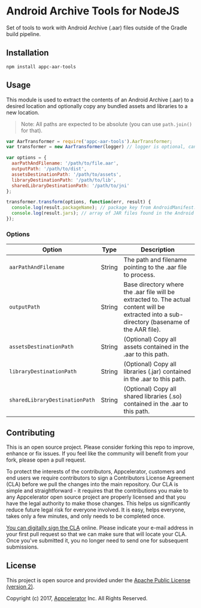 # Android Archive Tools for NodeJS
Set of tools to work with Android Archive (.aar) files outside of the Gradle build pipeline.

## Installation
`npm install appc-aar-tools`

## Usage
This module is used to extract the contents of an Android Archive (.aar) to a desired location and optionally copy any bundled assets and libraries to a new location.

> Note: All paths are expected to be absolute (you can use `path.join()` for that).

```js
var AarTransformer = require('appc-aar-tools').AarTransformer;
var transformer = new AarTransformer(logger) // logger is optional, can be any bunyan based logger

var options = {
  aarPathAndFilename: '/path/to/file.aar',
  outputPath: '/path/to/dist',
  assetsDestinationPath: '/path/to/assets',
  libraryDestinationPath: '/path/to/lib',
  sharedLibraryDestinationPath: '/path/to/jni'
};

transformer.transform(options, function(err, result) {
  console.log(result.packageName); // package key from AndroidManifest.xml
  console.log(result.jars); // array of JAR files found in the Android Archive
});
```

### Options

| Option | Type | Description |
|--------|------| ------------|
| `aarPathAndFilename` | String | The path and filename pointing to the .aar file to process. |
| `outputPath` | String | Base directory where the .aar file will be extracted to. The actual content will be extracted into a sub-directory (basename of the AAR file). |
| `assetsDestinationPath` | String | (Optional) Copy all assets contained in the .aar to this path. |
| `libraryDestinationPath` | String | (Optional) Copy all libraries (.jar) contained in the .aar to this path. |
| `sharedLibraryDestinationPath` | String | (Optional) Copy all shared libraries (.so) contained in the .aar to this path. |

## Contributing

This is an open source project. Please consider forking this repo to improve,
enhance or fix issues. If you feel like the community will benefit from your
fork, please open a pull request.

To protect the interests of the contributors, Appcelerator, customers
and end users we require contributors to sign a Contributors License Agreement
(CLA) before we pull the changes into the main repository. Our CLA is simple and
straightforward - it requires that the contributions you make to any
Appcelerator open source project are properly licensed and that you have the
legal authority to make those changes. This helps us significantly reduce future
legal risk for everyone involved. It is easy, helps everyone, takes only a few
minutes, and only needs to be completed once.

[You can digitally sign the CLA](http://bit.ly/app_cla) online. Please indicate
your e-mail address in your first pull request so that we can make sure that
will locate your CLA. Once you've submitted it, you no longer need to send one
for subsequent submissions.

## License

This project is open source and provided under the [Apache Public License
(version 2)](https://tldrlegal.com/license/apache-license-2.0-(apache-2.0)).

Copyright (c) 2017, [Appcelerator](http://www.appcelerator.com/) Inc. All Rights Reserved.
